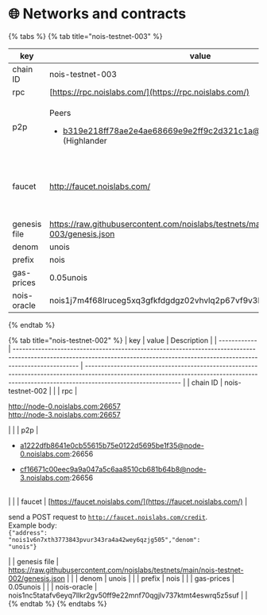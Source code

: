 # 🌐 Networks and contracts

{% tabs %}
{% tab title="nois-testnet-003" %}


| key          | value                                                                                                                                                                                                                  | Description                                                                                                                                                                                |
| ------------ | ---------------------------------------------------------------------------------------------------------------------------------------------------------------------------------------------------------------------- | ------------------------------------------------------------------------------------------------------------------------------------------------------------------------------------------ |
| chain ID     | nois-testnet-003                                                                                                                                                                                                       |                                                                                                                                                                                            |
| rpc          | [https://rpc.noislabs.com/](https://rpc.noislabs.com/)                                                                                                                                                                 |                                                                                                                                                                                            |
| p2p          | <p>Peers</p><ul><li>b319e218ff78ae2e4ae68669e9e2ff9c2d321c1a@135.181.209.51:26656 (Highlander | ChainTools)</li></ul><p>Seed nodes</p><ul><li>13cc54051a1921d41861ff1b5b4e60c0ce682af5@155.138.205.237:36656</li></ul> |                                                                                                                                                                                            |
| faucet       | http://faucet.noislabs.com/                                                                                                                                                                                            | <p>send a POST request to <code>http://faucet.noislabs.com/credit</code>.<br>Example body:<br><code>{"address": "nois1v6n7xth3773843pvur343ra4a42wey6qzjg505","denom": "unois"}</code></p> |
| genesis file | https://raw.githubusercontent.com/noislabs/testnets/main/nois-testnet-003/genesis.json                                                                                                                                 |                                                                                                                                                                                            |
| denom        | unois                                                                                                                                                                                                                  |                                                                                                                                                                                            |
| prefix       | nois                                                                                                                                                                                                                   |                                                                                                                                                                                            |
| gas-prices   | 0.05unois                                                                                                                                                                                                              |                                                                                                                                                                                            |
| nois-oracle  | nois1j7m4f68lruceg5xq3gfkfdgdgz02vhvlq2p67vf9v3hwdydaat3sajzcy5                                                                                                                                                        |                                                                                                                                                                                            |
{% endtab %}

{% tab title="nois-testnet-002" %}
| key          | value                                                                                                                                                                            | Description                                                                                                                                                                                |
| ------------ | -------------------------------------------------------------------------------------------------------------------------------------------------------------------------------- | ------------------------------------------------------------------------------------------------------------------------------------------------------------------------------------------ |
| chain ID     | nois-testnet-002                                                                                                                                                                 |                                                                                                                                                                                            |
| rpc          | <p>http://node-0.noislabs.com:26657<br>http://node-3.noislabs.com:26657</p>                                                                                                      |                                                                                                                                                                                            |
| p2p          | <ul><li>a1222dfb8641e0cb55615b75e0122d5695be1f35@node-0.noislabs.com:26656</li></ul><ul><li>cf16671c00eec9a9a047a5c6aa8510cb681b64b8@node-3.noislabs.com:26656<br><br></li></ul> |                                                                                                                                                                                            |
| faucet       | [https://faucet.noislabs.com/](https://faucet.noislabs.com/)                                                                                                                     | <p>send a POST request to <code>http://faucet.noislabs.com/credit</code>.<br>Example body:<br><code>{"address": "nois1v6n7xth3773843pvur343ra4a42wey6qzjg505","denom": "unois"}</code></p> |
| genesis file | https://raw.githubusercontent.com/noislabs/testnets/main/nois-testnet-002/genesis.json                                                                                           |                                                                                                                                                                                            |
| denom        | unois                                                                                                                                                                            |                                                                                                                                                                                            |
| prefix       | nois                                                                                                                                                                             |                                                                                                                                                                                            |
| gas-prices   | 0.05unois                                                                                                                                                                        |                                                                                                                                                                                            |
| nois-oracle  | nois1nc5tatafv6eyq7llkr2gv50ff9e22mnf70qgjlv737ktmt4eswrq5z5suf                                                                                                                  |                                                                                                                                                                                            |
{% endtab %}
{% endtabs %}

